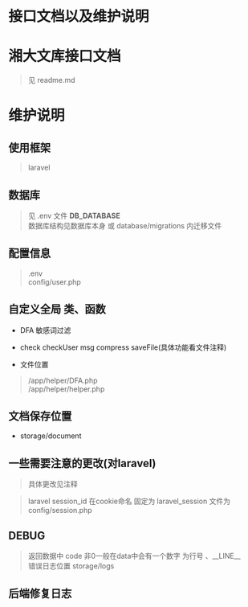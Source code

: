 # 接口文档以及维护说明
# 湘大文库接口文档  

> 见 readme.md

# 维护说明  

## 使用框架  

> laravel  

## 数据库  

> 见 .env 文件  **DB_DATABASE**  
> 数据库结构见数据库本身 或 database/migrations 内迁移文件

## 配置信息  

> .env  
> config/user.php  

## 自定义全局 类、函数  

* DFA 敏感词过滤  
* check checkUser msg compress saveFile(具体功能看文件注释)  

* 文件位置
> /app/helper/DFA.php  
> /app/helper/helper.php  

## 文档保存位置  

* storage/document  

## 一些需要注意的更改(对laravel)  

> 具体更改见注释

> laravel session_id 在cookie命名 固定为 laravel_session  文件为 config/session.php  

## DEBUG  

> 返回数据中 code 非0一般在data中会有一个数字 为行号 、\_\_LINE\_\_  
> 错误日志位置  storage/logs  

## 后端修复日志

